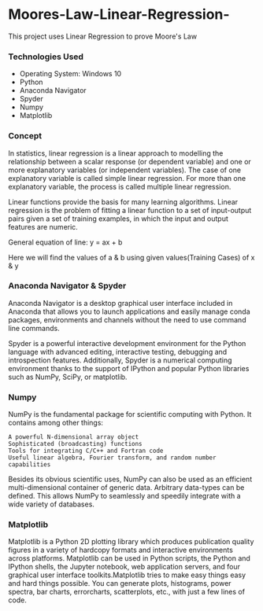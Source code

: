 # Moores-Law-Linear-Regression-

This project uses Linear Regression to prove Moore's Law

### Technologies Used

* Operating System: Windows 10
* Python
* Anaconda Navigator
* Spyder
* Numpy
* Matplotlib

### Concept 

In statistics, linear regression is a linear approach to modelling the relationship between a scalar response (or dependent variable) and one or more explanatory variables (or independent variables). The case of one explanatory variable is called simple linear regression. For more than one explanatory variable, the process is called multiple linear regression.

Linear functions provide the basis for many learning algorithms. Linear regression is the problem of fitting a linear function to a set of input-output pairs given a set of training examples, in which the input and output features are numeric. 

General equation of line: y = ax + b

Here we will find the values of a & b using given values(Training Cases) of x & y

### Anaconda Navigator & Spyder

Anaconda Navigator is a desktop graphical user interface included in Anaconda that allows you to launch applications and easily manage conda packages, environments and channels without the need to use command line commands.

Spyder is a powerful interactive development environment for the Python language with advanced editing, interactive testing, debugging and introspection features. Additionally, Spyder is a numerical computing environment thanks to the support of IPython and popular Python libraries such as NumPy, SciPy, or matplotlib.

### Numpy

NumPy is the fundamental package for scientific computing with Python. It contains among other things:

    A powerful N-dimensional array object
    Sophisticated (broadcasting) functions
    Tools for integrating C/C++ and Fortran code
    Useful linear algebra, Fourier transform, and random number capabilities

Besides its obvious scientific uses, NumPy can also be used as an efficient multi-dimensional container of generic data. Arbitrary data-types can be defined. This allows NumPy to seamlessly and speedily integrate with a wide variety of databases.

### Matplotlib

Matplotlib is a Python 2D plotting library which produces publication quality figures in a variety of hardcopy formats and interactive environments across platforms. Matplotlib can be used in Python scripts, the Python and IPython shells, the Jupyter notebook, web application servers, and four graphical user interface toolkits.Matplotlib tries to make easy things easy and hard things possible. You can generate plots, histograms, power spectra, bar charts, errorcharts, scatterplots, etc., with just a few lines of code.
